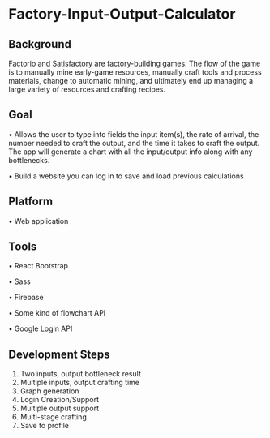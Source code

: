 # Factory-Input-Output-Calculator

## Background

Factorio and Satisfactory are factory-building games. The flow of the game is to manually mine early-game resources, manually craft tools and process materials, change to automatic mining, and ultimately end up managing a large variety of resources and crafting recipes. 

## Goal

•	Allows the user to type into fields the input item(s), the rate of arrival, the number needed to craft the output, and the time it takes to craft the output. The app will generate a chart with all the input/output info along with any bottlenecks.

•	Build a website you can log in to save and load previous calculations

## Platform

•	Web application

## Tools

•	React Bootstrap

•	Sass

•	Firebase

•	Some kind of flowchart API

•	Google Login API

## Development Steps

1.	Two inputs, output bottleneck result
2.	Multiple inputs, output crafting time
3.	Graph generation
4.	Login Creation/Support
5.	Multiple output support
6.	Multi-stage crafting
7.	Save to profile

